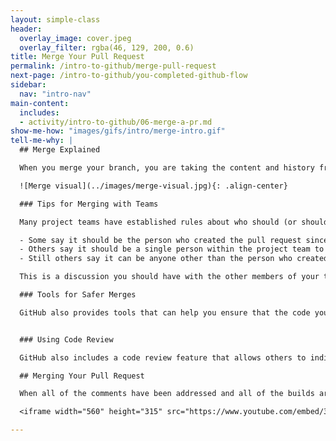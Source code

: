```yaml
---
layout: simple-class
header:
  overlay_image: cover.jpeg
  overlay_filter: rgba(46, 129, 200, 0.6)
title: Merge Your Pull Request
permalink: /intro-to-github/merge-pull-request
next-page: /intro-to-github/you-completed-github-flow
sidebar:
  nav: "intro-nav"
main-content:
  includes:
  - activity/intro-to-github/06-merge-a-pr.md
show-me-how: "images/gifs/intro/merge-intro.gif"
tell-me-why: |
  ## Merge Explained

  When you merge your branch, you are taking the content and history from the branch you created and adding it to the content and history of the `master` branch.

  ![Merge visual](../images/merge-visual.jpg){: .align-center}

  ### Tips for Merging with Teams

  Many project teams have established rules about who should (or shouldn't) merge a pull request:

  - Some say it should be the person who created the pull request since they will be the ones to deal with any issues resulting from the merge.
  - Others say it should be a single person within the project team to ensure consistency.
  - Still others say it can be anyone other than the person who created the pull request.

  This is a discussion you should have with the other members of your team.

  ### Tools for Safer Merges

  GitHub also provides tools that can help you ensure that the code you are merging is safe! For example, this repository uses continuous integration to validate the syntax in your file and it uses protected branches to prevent you from merging the branch if your file contains errors. We will spend more time on these features in another class!


  ### Using Code Review

  GitHub also includes a code review feature that allows others to indicate they have looked over the code and either **Approve** it or **Request Changes**.

  ## Merging Your Pull Request

  When all of the comments have been addressed and all of the builds are passing, you are ready to merge your pull request. This video will show you how easy it is:

  <iframe width="560" height="315" src="https://www.youtube.com/embed/3MUmLHHxSqE" frameborder="0" allowfullscreen></iframe>

---
```

